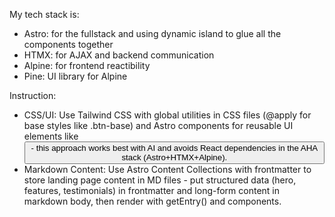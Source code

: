 My tech stack is:
- Astro: for the fullstack and using dynamic island to glue all the components together
- HTMX: for AJAX and backend communication
- Alpine: for frontend reactibility
- Pine: UI library for Alpine

Instruction:
- CSS/UI: Use Tailwind CSS with global utilities in CSS files (@apply for base styles like .btn-base) and Astro components for reusable UI elements like <Button size="lg" variant="primary"> - this approach works best with AI and avoids React dependencies in the AHA stack (Astro+HTMX+Alpine).
- Markdown Content: Use Astro Content Collections with frontmatter to store landing page content in MD files - put structured data (hero, features, testimonials) in frontmatter and long-form content in markdown body, then render with getEntry() and <Content /> components.